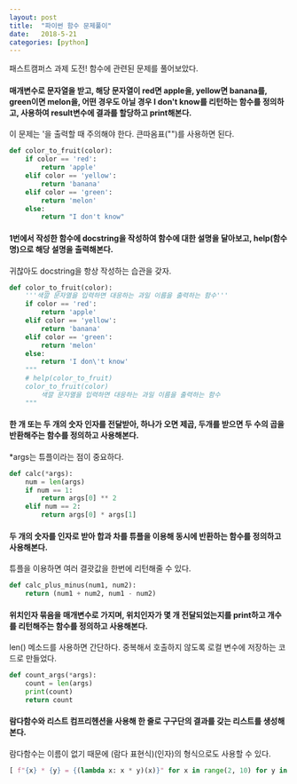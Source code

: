 ```yaml
---
layout: post
title:  "파이썬 함수 문제풀이"
date:   2018-5-21
categories: [python]
---
```


<p class="intro"><span class="dropcap">패</span>스트캠퍼스 과제 도전! 함수에 관련된 문제를 풀어보았다.</p>

#### 매개변수로 문자열을 받고, 해당 문자열이 red면 apple을, yellow면 banana를, green이면 melon을, 어떤 경우도 아닐 경우 I don't know를 리턴하는 함수를 정의하고, 사용하여 result변수에 결과를 할당하고 print해본다.

이 문제는 '을 출력할 때 주의해야 한다. 큰따옴표("")를 사용하면 된다.

```python
def color_to_fruit(color):
    if color == 'red':
        return 'apple'
    elif color == 'yellow':
        return 'banana'
    elif color == 'green':
        return 'melon'
    else:
        return "I don't know"
```



#### 1번에서 작성한 함수에 docstring을 작성하여 함수에 대한 설명을 달아보고, help(함수명)으로 해당 설명을 출력해본다.

귀찮아도 docstring을 항상 작성하는 습관을 갖자.

```python
def color_to_fruit(color):
    '''색깔 문자열을 입력하면 대응하는 과일 이름을 출력하는 함수'''
    if color == 'red':
        return 'apple'
    elif color == 'yellow':
        return 'banana'
    elif color == 'green':
        return 'melon'
    else:
        return 'I don\'t know'
    """
    # help(color_to_fruit)
    color_to_fruit(color)
        색깔 문자열을 입력하면 대응하는 과일 이름을 출력하는 함수
    """
```



#### 한 개 또는 두 개의 숫자 인자를 전달받아, 하나가 오면 제곱, 두개를 받으면 두 수의 곱을 반환해주는 함수를 정의하고 사용해본다.

*args는 튜플이라는 점이 중요하다.

```python
def calc(*args):
    num = len(args)
    if num == 1:
        return args[0] ** 2
    elif num == 2:
        return args[0] * args[1]
```



#### 두 개의 숫자를 인자로 받아 합과 차를 튜플을 이용해 동시에 반환하는 함수를 정의하고 사용해본다.

튜플을 이용하면 여러 결괏값을 한번에 리턴해줄 수 있다.

```python
def calc_plus_minus(num1, num2):
    return (num1 + num2, num1 - num2)
```



#### 위치인자 묶음을 매개변수로 가지며, 위치인자가 몇 개 전달되었는지를 print하고 개수를 리턴해주는 함수를 정의하고 사용해본다.

len() 메소드를 사용하면 간단하다. 중복해서 호출하지 않도록 로컬 변수에 저장하는 코드로 만들었다.

```python
def count_args(*args):
    count = len(args)
    print(count)
    return count
```

#### 람다함수와 리스트 컴프리헨션을 사용해 한 줄로 구구단의 결과를 갖는 리스트를 생성해본다.

람다함수는 이름이 없기 때문에 (람다 표현식)(인자)의 형식으로도 사용할 수 있다.

```python
[ f"{x} * {y} = {(lambda x: x * y)(x)}" for x in range(2, 10) for y in range(1, 10) ]
```
